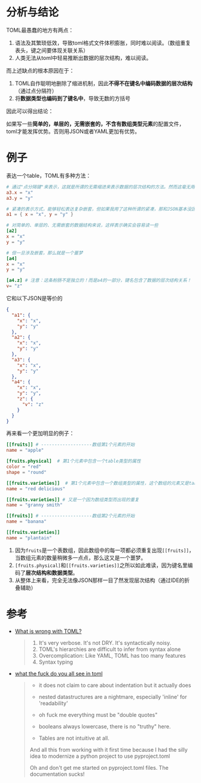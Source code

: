 # 分析与结论

TOML最愚蠢的地方有两点：

1. 语法及其繁琐低效，导致toml格式文件体积膨胀，同时难以阅读。（数组重复表头，键之间要体现关联关系）
2. 人类无法从toml中轻易推断出数据的层次结构，难以阅读。

而上述缺点的根本原因在于：

1. TOML自作聪明地删除了缩进机制，因此**不得不在键名中编码数据的层次结构**（通过点分隔符）
2. 将**数据类型也编码到了键名中**，导致无数的方括号

因此可以得出结论：

如果写一些**简单的，单层的，无需嵌套的，不含有数组类型元素**的配置文件，toml才能发挥优势。否则用JSON或者YAML更加有优势。



# 例子

表达一个table，TOML有多种方法：

```toml
# 通过"点分隔键"来表示，这就是所谓的无需缩进来表示数据的层次结构的方法。然而这毫无用处，因为人类不可读
a3.x = "x"
a3.y = "y"

# 紧凑的表示方式，能够轻松表达复杂嵌套，但如果我用了这种所谓的紧凑，那和JSON基本没区别
a1 = { x = "x", y = "y" }

# 对简单的、单层的、无需嵌套的数据结构来说，这样表示确实会容易读一些
[a2]
x = "x"
y = "y"

# 但一旦涉及嵌套，那么就是一个噩梦
[a4]
x = "x"
y = "y"

[a4.z] # 注意：这条粉肠不是独立的！而是a4的一部分，键名包含了数据的层次结构关系！
v= "z"


```

它和以下JSON是等价的

```json
{
  "a1": {
    "x": "x",
    "y": "y"
  },
  "a2": {
    "x": "x",
    "y": "y"
  },
  "a3": {
    "x": "x",
    "y": "y"
  },
  "a4": {
    "x": "x",
    "y": "y",
    "z": {
      "v": "z"
    }
  }
}
```



再来看一个更加明显的例子：

```toml
[[fruits]] # -------------------数组第1个元素的开始
name = "apple"

[fruits.physical]  # 第1个元素中包含一个table类型的属性
color = "red"
shape = "round"

[[fruits.varieties]]  # 第1个元素中包含一个数组类型的属性，这个数组的元素又是table类型
name = "red delicious"

[[fruits.varieties]] # 又是一个因为数组类型而出现的重复
name = "granny smith"

[[fruits]] # -------------------数组第2个元素的开始
name = "banana"

[[fruits.varieties]]
name = "plantain"
```

1. 因为`fruits`是一个表数组，因此数组中的每一项都必须重复出现`[[fruits]]`，当数组元素的数量稍微多一点点，那么这又是一个噩梦。
2. `[fruits.physical]`和`[[fruits.varieties]]`之所以如此难读，因为键名里编码了**层次结构和数据类型**。
3. 从整体上来看，完全无法像JSON那样一目了然发现层次结构（通过IDE的折叠辅助）



# 参考

* [What is wrong with TOML?](https://hitchdev.com/strictyaml/why-not/toml/#1-its-very-verbose-its-not-dry-its-syntactically-noisy)

  > 1. It's very verbose. It's not DRY. It's syntactically noisy.
  > 2. TOML's hierarchies are difficult to infer from syntax alone
  > 3. Overcomplication: Like YAML, TOML has too many features
  > 4. Syntax typing

* [what the fuck do you all see in toml](https://devrant.com/search?term=what+the+fuck+do+you+all+see+in+toml)

  > * it does not claim to care about indentation but it actually does
  >
  > * nested datastructures are a nightmare, especially 'inline' for 'readability'
  > * oh fuck me everything must be "double quotes"
  > * booleans always lowercase, there is no "truthy" here.
  > * Tables are not intuitive at all.
  >
  > And all this from working with it first time because I had the silly idea to modernize a python project to use pyproject.toml
  >
  > Oh and don't get me started on pyproject.toml files. The documentation sucks!





